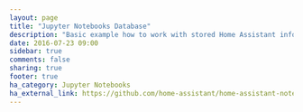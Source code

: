 ```yaml
---
layout: page
title: "Jupyter Notebooks Database"
description: "Basic example how to work with stored Home Assistant information in a Jupyter notebook."
date: 2016-07-23 09:00
sidebar: true
comments: false
sharing: true
footer: true
ha_category: Jupyter Notebooks
ha_external_link: https://github.com/home-assistant/home-assistant-notebooks/blob/master/database-examples.ipynb
---
```


